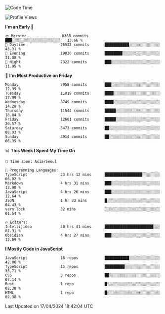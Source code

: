 <!--START_SECTION:waka-->
![Code Time](http://img.shields.io/badge/Code%20Time-5%2C917%20hrs%2019%20mins-blue)

![Profile Views](http://img.shields.io/badge/Profile%20Views-1-blue)

**I'm an Early 🐤** 

```text
🌞 Morning                8368 commits        ███░░░░░░░░░░░░░░░░░░░░░░   13.66 % 
🌆 Daytime                26532 commits       ███████████░░░░░░░░░░░░░░   43.31 % 
🌃 Evening                19036 commits       ████████░░░░░░░░░░░░░░░░░   31.08 % 
🌙 Night                  7322 commits        ███░░░░░░░░░░░░░░░░░░░░░░   11.95 % 
```
📅 **I'm Most Productive on Friday** 

```text
Monday                   7958 commits        ███░░░░░░░░░░░░░░░░░░░░░░   12.99 % 
Tuesday                  11019 commits       ████░░░░░░░░░░░░░░░░░░░░░   17.99 % 
Wednesday                8749 commits        ████░░░░░░░░░░░░░░░░░░░░░   14.28 % 
Thursday                 11544 commits       █████░░░░░░░░░░░░░░░░░░░░   18.84 % 
Friday                   12601 commits       █████░░░░░░░░░░░░░░░░░░░░   20.57 % 
Saturday                 5473 commits        ██░░░░░░░░░░░░░░░░░░░░░░░   08.93 % 
Sunday                   3914 commits        ██░░░░░░░░░░░░░░░░░░░░░░░   06.39 % 
```


📊 **This Week I Spent My Time On** 

```text
🕑︎ Time Zone: Asia/Seoul

💬 Programming Languages: 
TypeScript               23 hrs 12 mins      █████████████████░░░░░░░░   66.02 % 
Markdown                 4 hrs 31 mins       ███░░░░░░░░░░░░░░░░░░░░░░   12.90 % 
JavaScript               4 hrs 26 mins       ███░░░░░░░░░░░░░░░░░░░░░░   12.64 % 
JSON                     1 hr 33 mins        █░░░░░░░░░░░░░░░░░░░░░░░░   04.43 % 
yarn.lock                32 mins             ░░░░░░░░░░░░░░░░░░░░░░░░░   01.54 % 

🔥 Editors: 
Intellijidea             30 hrs 41 mins      ██████████████████████░░░   87.31 % 
Obsidian                 4 hrs 27 mins       ███░░░░░░░░░░░░░░░░░░░░░░   12.69 % 
```

**I Mostly Code in JavaScript** 

```text
JavaScript               18 repos            ███████████░░░░░░░░░░░░░░   42.86 % 
TypeScript               15 repos            █████████░░░░░░░░░░░░░░░░   35.71 % 
CSS                      3 repos             ██░░░░░░░░░░░░░░░░░░░░░░░   07.14 % 
Rust                     1 repo              █░░░░░░░░░░░░░░░░░░░░░░░░   02.38 % 
HTML                     1 repo              █░░░░░░░░░░░░░░░░░░░░░░░░   02.38 % 
```




 Last Updated on 17/04/2024 18:42:04 UTC
<!--END_SECTION:waka-->
